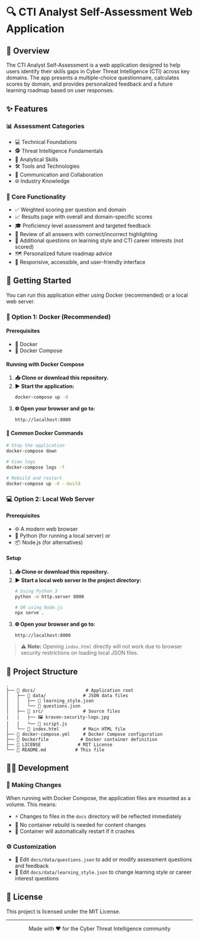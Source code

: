 # 🔍 CTI Analyst Self-Assessment Web Application

## 🎯 Overview

The CTI Analyst Self-Assessment is a web application designed to help users identify their skills gaps in Cyber Threat Intelligence (CTI) across key domains. The app presents a multiple-choice questionnaire, calculates scores by domain, and provides personalized feedback and a future learning roadmap based on user responses.

## ✨ Features

### 📊 Assessment Categories
- 💻 Technical Foundations
- 🕵️ Threat Intelligence Fundamentals
- 🧠 Analytical Skills
- 🛠️ Tools and Technologies
- 💬 Communication and Collaboration
- 🌐 Industry Knowledge

### 🎯 Core Functionality
- ✅ Weighted scoring per question and domain
- 📈 Results page with overall and domain-specific scores
- 🎓 Proficiency level assessment and targeted feedback
- 🔄 Review of all answers with correct/incorrect highlighting
- 📝 Additional questions on learning style and CTI career interests (not scored)
- 🗺️ Personalized future roadmap advice
- 📱 Responsive, accessible, and user-friendly interface

## 🚀 Getting Started

You can run this application either using Docker (recommended) or a local web server.

### 🐳 Option 1: Docker (Recommended)

#### Prerequisites
- 🐳 Docker
- 🔄 Docker Compose

#### Running with Docker Compose
1. **📥 Clone or download this repository.**
2. **▶️ Start the application:**
   ```bash
   docker-compose up -d
   ```
3. **🌐 Open your browser and go to:**
   ```
   http://localhost:8080
   ```

#### 📝 Common Docker Commands
```bash
# Stop the application
docker-compose down

# View logs
docker-compose logs -f

# Rebuild and restart
docker-compose up -d --build
```

### 💻 Option 2: Local Web Server

#### Prerequisites
- 🌐 A modern web browser
- 🐍 Python (for running a local server) or
- 📦 Node.js (for alternatives)

#### Setup
1. **📥 Clone or download this repository.**
2. **▶️ Start a local web server in the project directory:**
   ```bash
   # Using Python 3
   python -m http.server 8000

   # OR using Node.js
   npx serve .
   ```
3. **🌐 Open your browser and go to:**
   ```
   http://localhost:8000
   ```

> ⚠️ **Note:** Opening `index.html` directly will not work due to browser security restrictions on loading local JSON files.

## 📁 Project Structure
```
.
├── 📂 docs/                   # Application root
│   ├── 📂 data/              # JSON data files
│   │   ├── 📄 learning_style.json
│   │   └── 📄 questions.json
│   ├── 📂 src/               # Source files
│   │   ├── 🖼️ kraven-security-logo.jpg
│   │   └── 📄 script.js
│   └── 📄 index.html         # Main HTML file
├── 📄 docker-compose.yml     # Docker Compose configuration
├── 📄 Dockerfile            # Docker container definition
├── 📄 LICENSE              # MIT License
└── 📄 README.md           # This file
```

## 👩‍💻 Development

### 🔄 Making Changes
When running with Docker Compose, the application files are mounted as a volume. This means:
- ⚡ Changes to files in the `docs` directory will be reflected immediately
- 🔄 No container rebuild is needed for content changes
- 🔁 Container will automatically restart if it crashes

### ⚙️ Customization
- 📝 Edit `docs/data/questions.json` to add or modify assessment questions and feedback
- 🎯 Edit `docs/data/learning_style.json` to change learning style or career interest questions

## 📜 License
This project is licensed under the MIT License.

---
<div align="center">
Made with ❤️ for the Cyber Threat Intelligence community
</div>
